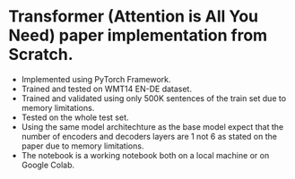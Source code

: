 # Transformer (Attention is All You Need) paper implementation from Scratch.

- Implemented using PyTorch Framework.
- Trained and tested on WMT14 EN-DE dataset.
- Trained and validated using only 500K sentences of the train set due to memory limitations.
- Tested on the whole test set.
- Using the same model architechture as the base model expect that the number of encoders and decoders layers are 1 not 6 as stated on the paper due to memory limitations.
- The notebook is a working notebook both on a local machine or on Google Colab.